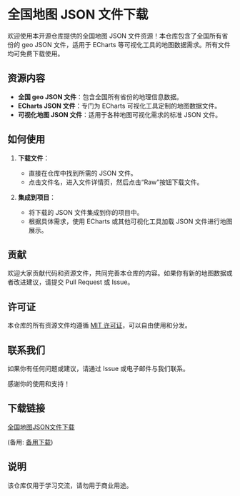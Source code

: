 # 全国地图 JSON 文件下载

欢迎使用本开源仓库提供的全国地图 JSON 文件资源！本仓库包含了全国所有省份的 geo JSON 文件，适用于 ECharts 等可视化工具的地图数据需求。所有文件均可免费下载使用。

## 资源内容

- **全国 geo JSON 文件**：包含全国所有省份的地理信息数据。
- **ECharts JSON 文件**：专门为 ECharts 可视化工具定制的地图数据文件。
- **可视化地图 JSON 文件**：适用于各种地图可视化需求的标准 JSON 文件。

## 如何使用

1. **下载文件**：
   - 直接在仓库中找到所需的 JSON 文件。
   - 点击文件名，进入文件详情页，然后点击“Raw”按钮下载文件。

2. **集成到项目**：
   - 将下载的 JSON 文件集成到你的项目中。
   - 根据具体需求，使用 ECharts 或其他可视化工具加载 JSON 文件进行地图展示。

## 贡献

欢迎大家贡献代码和资源文件，共同完善本仓库的内容。如果你有新的地图数据或者改进建议，请提交 Pull Request 或 Issue。

## 许可证

本仓库的所有资源文件均遵循 [MIT 许可证](LICENSE)，可以自由使用和分发。

## 联系我们

如果你有任何问题或建议，请通过 Issue 或电子邮件与我们联系。

感谢你的使用和支持！

## 下载链接
[全国地图JSON文件下载](https://pan.quark.cn/s/4c1caebeb18d) 

(备用: [备用下载](https://pan.baidu.com/s/1dVHCVsIRbPXH51ge2XmxRQ?pwd=1234))

## 说明

该仓库仅用于学习交流，请勿用于商业用途。
